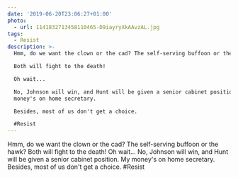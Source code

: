 ```yaml
---
date: '2019-06-20T23:06:27+01:00'
photo:
  - url: 1141832713458110465-D9iayryXkAAvzAL.jpg
tags:
  - Resist
description: >-
  Hmm, do we want the clown or the cad? The self-serving buffoon or the hawk?

  Both will fight to the death!

  Oh wait...

  No, Johnson will win, and Hunt will be given a senior cabinet position. My
  money's on home secretary.

  Besides, most of us don't get a choice.

  #Resist
---
```

Hmm, do we want the clown or the cad? The self-serving buffoon or the hawk?
Both will fight to the death!
Oh wait...
No, Johnson will win, and Hunt will be given a senior cabinet position. My money's on home secretary.
Besides, most of us don't get a choice.
#Resist 
